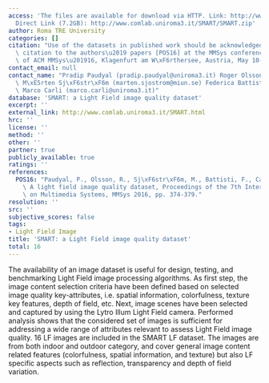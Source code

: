 ```yaml
---
access: 'The files are available for download via HTTP. Link: http://www.comlab.uniroma3.it/SMART.html
  Direct Link (7.2GB): http://www.comlab.uniroma3.it/SMART/SMART.zip'
author: Roma TRE University
categories: []
citation: "Use of the datasets in published work should be acknowledged by a full\
  \ citation to the authors\u2019 papers [POS16] at the MMSys conference: Proceedings\
  \ of ACM MMSys\u201916, Klagenfurt am W\xF6rthersee, Austria, May 10-13, 2016."
contact_email: null
contact_name: "Pradip Paudyal (pradip.paudyal@uniroma3.it) Roger Olsson (roger.olsson@miun.se)\
  \ M\xE5rten Sj\xF6str\xF6m (marten.sjostrom@miun.se) Federica Battisti (federica.battisti@uniroma3.it)\
  \ Marco Carli (marco.carli@uniroma3.it)"
database: 'SMART: a Light Field image quality dataset'
excerpt: ''
external_link: http://www.comlab.uniroma3.it/SMART.html
hrc: ''
license: ''
method: ''
other: ''
partner: true
publicly_available: true
ratings: ''
references:
  POS16: "Paudyal, P., Olsson, R., Sj\xF6str\xF6m, M., Battisti, F., Carli, M. SMART:\
    \ A light field image quality dataset, Proceedings of the 7th International Conference\
    \ on Multimedia Systems, MMSys 2016, pp. 374-379."
resolution: ''
src: ''
subjective_scores: false
tags:
- Light Field Image
title: 'SMART: a Light Field image quality dataset'
total: 16
---
```


The availability of an image dataset is useful for design, testing, and benchmarking Light Field image processing algorithms. As first step, the image content selection criteria have been defined based on selected image quality key-attributes, i.e. spatial information, colorfulness, texture key features, depth of field, etc. Next, image scenes have been selected and captured by using the Lytro Illum Light Field camera. Performed analysis shows that the considered set of images is sufficient for addressing a wide range of attributes relevant to assess Light Field image quality. 16 LF images are included in the SMART LF dataset. The images are from both indoor and outdoor category, and cover general image content related features (colorfulness, spatial information, and texture) but also LF specific aspects such as reflection, transparency and depth of field variation.